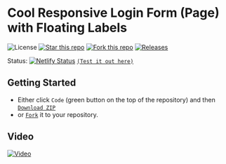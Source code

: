 # Cool Responsive Login Form (Page) with Floating Labels

![License](https://img.shields.io/npm/l/css-star-rating.svg) 
[![Star this repo](https://badgen.net/github/stars/blank-yt/Cool-Responsive-Login-Form-Page-with-Floating-Labels)](https://github.com/blank-yt/Cool-Responsive-Login-Form-Page-with-Floating-Labels/stargazers/)
[![Fork this repo](https://badgen.net/github/forks/blank-yt/Cool-Responsive-Login-Form-Page-with-Floating-Labels)](https://github.com/blank-yt/Cool-Responsive-Login-Form-Page-with-Floating-Labels/fork/)
[![Releases](https://img.shields.io/github/downloads/blank-yt/Cool-Responsive-Login-Form-Page-with-Floating-Labels/total.svg)](https://github.com/blank-yt/Cool-Responsive-Login-Form-Page-with-Floating-Labels/archive/refs/tags/Release.zip)

Status: [![Netlify Status](https://api.netlify.com/api/v1/badges/3b625d96-39ef-4935-bf28-8b6892218b13/deploy-status)](https://relaxed-sunflower-178f75.netlify.app/) [`(Test it out here)`](https://relaxed-sunflower-178f75.netlify.app/)

## Getting Started
- Either click `Code` (green button on the top of the repository) and then [`Download ZIP`](https://github.com/blank-yt/Cool-Responsive-Login-Form-Page-with-Floating-Labels/archive/refs/tags/Release.zip)
- or [`Fork`](https://github.com/blank-yt/Cool-Responsive-Login-Form-Page-with-Floating-Labels/fork) it to your repository.

## Video
[![Video](https://img.youtube.com/vi/mljJn8ZRM2c/0.jpg)](https://www.youtube.com/watch?v=mljJn8ZRM2c)

